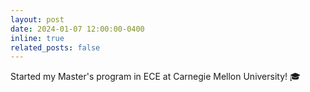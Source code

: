 ```yaml
---
layout: post
date: 2024-01-07 12:00:00-0400
inline: true
related_posts: false
---
```


Started my Master's program in ECE at Carnegie Mellon University! 🎓
